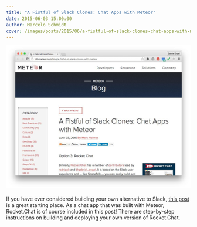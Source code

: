 ```yaml
---
title: "A Fistful of Slack Clones: Chat Apps with Meteor"
date: 2015-06-03 15:00:00
author: Marcelo Schmidt
cover: /images/posts/2015/06/a-fistful-of-slack-clones-chat-apps-with-meteor/meteor.jpg
---
```

<center><img src="/images/posts/2015/06/a-fistful-of-slack-clones-chat-apps-with-meteor/Meteor-Blog---Jun-3-2015.jpg?"></center><br>If you have ever considered building your own alternative to Slack, <a href="http://info.meteor.com/blog/a-fistful-of-slack-clones-with-meteor" target="_blank">this post</a> is a great starting place. As a chat app that was built with Meteor, Rocket.Chat is of course included in this post! There are step-by-step instructions on building and deploying your own version of Rocket.Chat.
